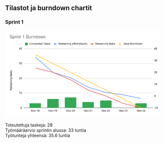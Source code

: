 ## Tilastot ja burndown chartit

### Sprint 1

<img src="https://github.com/fannif/eskafa/blob/master/documentation/pictures/burndown1.png">

Toteutettuja taskeja: 28    
Työmääräarvio sprintin alussa: 33 tuntia    
Työtunteja yhteensä: 35.6 tuntia

